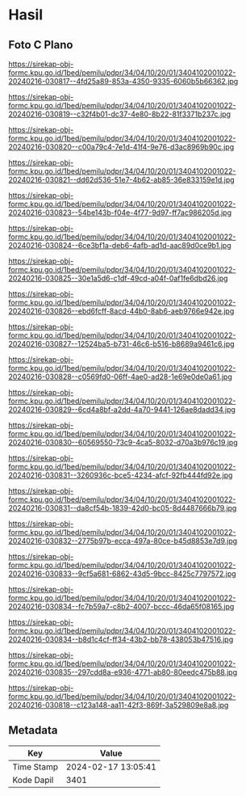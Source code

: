 # Hasil

## Foto C Plano

https://sirekap-obj-formc.kpu.go.id/1bed/pemilu/pdpr/34/04/10/20/01/3404102001022-20240216-030817--4fd25a89-853a-4350-9335-6060b5b66362.jpg

https://sirekap-obj-formc.kpu.go.id/1bed/pemilu/pdpr/34/04/10/20/01/3404102001022-20240216-030819--c32f4b01-dc37-4e80-8b22-81f3371b237c.jpg

https://sirekap-obj-formc.kpu.go.id/1bed/pemilu/pdpr/34/04/10/20/01/3404102001022-20240216-030820--c00a79c4-7e1d-41f4-9e76-d3ac8969b90c.jpg

https://sirekap-obj-formc.kpu.go.id/1bed/pemilu/pdpr/34/04/10/20/01/3404102001022-20240216-030821--dd62d536-51e7-4b62-ab85-36e833159e1d.jpg

https://sirekap-obj-formc.kpu.go.id/1bed/pemilu/pdpr/34/04/10/20/01/3404102001022-20240216-030823--54be143b-f04e-4f77-9d97-ff7ac986205d.jpg

https://sirekap-obj-formc.kpu.go.id/1bed/pemilu/pdpr/34/04/10/20/01/3404102001022-20240216-030824--6ce3bf1a-deb6-4afb-ad1d-aac89d0ce9b1.jpg

https://sirekap-obj-formc.kpu.go.id/1bed/pemilu/pdpr/34/04/10/20/01/3404102001022-20240216-030825--30e1a5d6-c1df-49cd-a04f-0af1fe6dbd26.jpg

https://sirekap-obj-formc.kpu.go.id/1bed/pemilu/pdpr/34/04/10/20/01/3404102001022-20240216-030826--ebd6fcff-8acd-44b0-8ab6-aeb9766e942e.jpg

https://sirekap-obj-formc.kpu.go.id/1bed/pemilu/pdpr/34/04/10/20/01/3404102001022-20240216-030827--12524ba5-b731-46c6-b516-b8689a9461c6.jpg

https://sirekap-obj-formc.kpu.go.id/1bed/pemilu/pdpr/34/04/10/20/01/3404102001022-20240216-030828--c0569fd0-06ff-4ae0-ad28-1e69e0de0a61.jpg

https://sirekap-obj-formc.kpu.go.id/1bed/pemilu/pdpr/34/04/10/20/01/3404102001022-20240216-030829--6cd4a8bf-a2dd-4a70-9441-126ae8dadd34.jpg

https://sirekap-obj-formc.kpu.go.id/1bed/pemilu/pdpr/34/04/10/20/01/3404102001022-20240216-030830--60569550-73c9-4ca5-8032-d70a3b976c19.jpg

https://sirekap-obj-formc.kpu.go.id/1bed/pemilu/pdpr/34/04/10/20/01/3404102001022-20240216-030831--3260936c-bce5-4234-afcf-92fb444fd92e.jpg

https://sirekap-obj-formc.kpu.go.id/1bed/pemilu/pdpr/34/04/10/20/01/3404102001022-20240216-030831--da8cf54b-1839-42d0-bc05-8d4487666b79.jpg

https://sirekap-obj-formc.kpu.go.id/1bed/pemilu/pdpr/34/04/10/20/01/3404102001022-20240216-030832--2775b97b-ecca-497a-80ce-b45d8853e7d9.jpg

https://sirekap-obj-formc.kpu.go.id/1bed/pemilu/pdpr/34/04/10/20/01/3404102001022-20240216-030833--9cf5a681-6862-43d5-9bcc-8425c7797572.jpg

https://sirekap-obj-formc.kpu.go.id/1bed/pemilu/pdpr/34/04/10/20/01/3404102001022-20240216-030834--fc7b59a7-c8b2-4007-bccc-46da65f08165.jpg

https://sirekap-obj-formc.kpu.go.id/1bed/pemilu/pdpr/34/04/10/20/01/3404102001022-20240216-030834--b8d1c4cf-ff34-43b2-bb78-438053b47516.jpg

https://sirekap-obj-formc.kpu.go.id/1bed/pemilu/pdpr/34/04/10/20/01/3404102001022-20240216-030835--297cdd8a-e936-4771-ab80-80eedc475b88.jpg

https://sirekap-obj-formc.kpu.go.id/1bed/pemilu/pdpr/34/04/10/20/01/3404102001022-20240216-030818--c123a148-aa11-42f3-869f-3a529809e8a8.jpg


## Metadata

| Key        | Value               |
| ---------- | ------------------- |
| Time Stamp | 2024-02-17 13:05:41 |
| Kode Dapil | 3401                |



